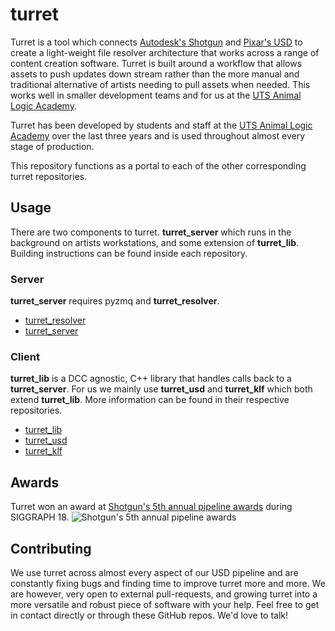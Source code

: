 # turret

Turret is a tool which connects [Autodesk's Shotgun](https://www.shotgunsoftware.com/) and [Pixar's USD](https://graphics.pixar.com/usd/docs/index.html) to create a light-weight file resolver architecture that works across a range of content creation software. Turret is built around a workflow that allows assets to push updates down stream rather than the more manual and traditional alternative of artists needing to pull assets when needed. This works well in smaller development teams and for us at the [UTS Animal Logic Academy](https://animallogicacademy.uts.edu.au/). 

Turret has been developed by students and staff at the [UTS Animal Logic Academy](https://animallogicacademy.uts.edu.au/) over the last three years and is used throughout almost every stage of production.

This repository functions as a portal to each of the other corresponding turret repositories.

## Usage

There are two components to turret. **turret_server** which runs in the background on artists workstations, and some extension of **turret_lib**. Building instructions can be found inside each repository.

### Server

**turret_server** requires pyzmq and **turret_resolver**.

 * [turret_resolver](https://github.com/UTS-AnimalLogicAcademy/turret_resolver)
 * [turret_server](https://github.com/UTS-AnimalLogicAcademy/turret_server)

### Client

**turret_lib** is a DCC agnostic, C++ library that handles calls back to a **turret_server**. For us we mainly use **turret_usd** and **turret_klf** which both extend **turret_lib**. More information can be found in their respective repositories.

 * [turret_lib](https://github.com/UTS-AnimalLogicAcademy/turret_lib)
 * [turret_usd](https://github.com/UTS-AnimalLogicAcademy/turret_usd)
 * [turret_klf](https://github.com/UTS-AnimalLogicAcademy/turret_klf)

## Awards

Turret won an award at [Shotgun's 5th annual pipeline awards](https://www.shotgunsoftware.com/blog/congrats-to-shotguns-4-new-pipeline-award-winners/) during SIGGRAPH 18. 
![Shotgun's 5th annual pipeline awards](https://www.shotgunsoftware.com/dynamic_resources/sg_blog_post_content/302/html_content/11539122970.png)

## Contributing
We use turret across almost every aspect of our USD pipeline and are constantly fixing bugs and finding time to improve turret more and more. We are however, very open to external pull-requests, and growing turret into a more versatile and robust piece of software with your help. Feel free to get in contact directly or through these GitHub repos. We'd love to talk! 
